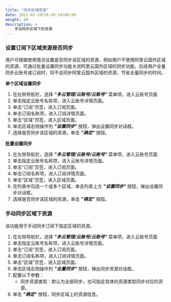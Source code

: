 ```yaml
---
title: "同步区域资源"
date: 2022-02-18T16:49:34+08:00
weight: 40
description: >
    手动同步区域下的资源
---
```


### 设置订阅下区域资源是否同步

用户可根据使用情况设置是否同步该区域的资源，例如用户不使用阿里云国外区域的资源，可通过批量设置同步功能关闭阿里云国外区域的同步功能，后续用户全量同步云账号或订阅时，将不会同步阿里云国外区域的资源，节省全量同步的时间。

**单个区域设置同步**

1. 在左侧导航栏，选择 **_"多云管理/云账号/云账号"_** 菜单项，进入云账号页面
2. 单击指定云账号名称项，进入云账号详情页面。
3. 单击“订阅”页签，进入订阅页面。
4. 单击订阅名称项，进入订阅详情页面。
5. 单击“区域”页签，进入区域页面。
6. 单击区域右侧操作列 **_"设置同步"_** 按钮，弹出设置同步对话框。
7. 选择是否同步该区域的资源，单击 **_"确定"_** 按钮。

**批量设置同步**

1. 在左侧导航栏，选择 **_"多云管理/云账号/云账号"_** 菜单项，进入云账号页面
2. 单击指定云账号名称项，进入云账号详情页面。
3. 单击“订阅”页签，进入订阅页面。
4. 单击订阅名称项，进入订阅详情页面。
5. 单击“区域”页签，进入区域页面。
6. 在列表中勾选一个或多个区域，单击列表上方 **_"设置同步"_** 按钮，弹出设置同步对话框。
7. 选择是否同步该区域的资源，单击 **_"确定"_** 按钮。 

### 手动同步区域下资源

该功能用于手动同步订阅下指定区域的资源。

1. 在左侧导航栏，选择 **_"多云管理/云账号/云账号"_** 菜单项，进入云账号页面
2. 单击指定云账号名称项，进入云账号详情页面。
3. 单击“订阅”页签，进入订阅页面。
4. 单击订阅名称项，进入订阅详情页面。
5. 单击“区域”页签，进入区域页面。
6. 单击区域右侧操作列 **_"全量同步"_** 按钮，弹出同步资源对话框。
7. 配置以下参数：
    - 同步资源类型：默认为全部同步，也可指定具体的资源类型同步对应的资源。
8. 单击 **_"确定"_** 按钮，同步区域上的资源信息。